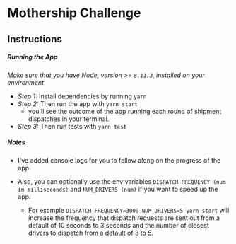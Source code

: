 # Mothership Challenge

## Instructions

##### Running the App
*Make sure that you have Node, version >= `8.11.3`, installed on your environment*
- *Step 1:* Install dependencies by running `yarn`
- *Step 2:* Then run the app with `yarn start`
    - you'll see the outcome of the app running each round of shipment dispatches in your terminal.
- *Step 3:* Then run tests with `yarn test`

##### Notes
- I've added console logs for you to follow along on the progress of the app

- Also, you can optionally use the env variables `DISPATCH_FREQUENCY (num in milliseconds)` and `NUM_DRIVERS (num)` if you want to speed up the app.
    - For example `DISPATCH_FREQUENCY=3000 NUM_DRIVERS=5 yarn start` will increase the frequency that dispatch requests are sent out from a default of 10 seconds to 3 seconds and the number of closest drivers to dispatch from a default of 3 to 5.
